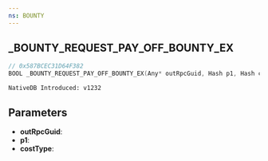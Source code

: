 ```yaml
---
ns: BOUNTY
---
```

## _BOUNTY_REQUEST_PAY_OFF_BOUNTY_EX

```c
// 0x587BCEC31D64F382
BOOL _BOUNTY_REQUEST_PAY_OFF_BOUNTY_EX(Any* outRpcGuid, Hash p1, Hash costType);
```

```
NativeDB Introduced: v1232
```

## Parameters
* **outRpcGuid**:
* **p1**:
* **costType**:
